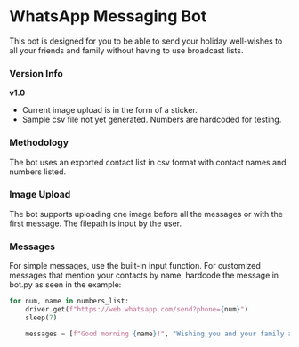 # WhatsApp Messaging Bot
This bot is designed for you to be able to send your holiday well-wishes to all your friends and family without having to use broadcast lists.

### Version Info
**v1.0** 
- Current image upload is in the form of a sticker. 
- Sample csv file not yet generated. Numbers are hardcoded for testing.

### Methodology
The bot uses an exported contact list in csv format with contact names and numbers listed.

### Image Upload
The bot supports uploading one image before all the messages or with the first message. The filepath is input by the user.

### Messages
For simple messages, use the built-in input function.
For customized messages that mention your contacts by name, hardcode the message in bot.py as seen in the example:

```python
for num, name in numbers_list:
    driver.get(f"https://web.whatsapp.com/send?phone={num}")
    sleep(7)

    messages = [f"Good morning {name}!", "Wishing you and your family a very happy and enjoyable Eid!"]
```


 
